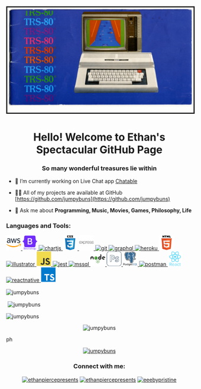 
<h1 align="center"> <a href="https://ibb.co/y08gLpp"><img src="./assets/Ethan Pierce.gif" alt="soroc-terminals-large" width="1200vw" border="3"></a></h1>

<h1 align="center">Hello! Welcome to Ethan's Spectacular GitHub Page</h1>
<h3 align="center">So many wonderful treasures lie within</h3>

- 🔭 I’m currently working on Live Chat app [Chatable](https://adoring-wright-0eba98.netlify.app/)

- 👨‍💻 All of my projects are available at GitHub [https://github.com/jumpybuns](https://github.com/jumpybuns)

- 💬 Ask me about **Programming, Music, Movies, Games, Philosophy, Life**


<h3 align="left">Languages and Tools:</h3>
<p align="left"> <a href="https://aws.amazon.com" target="_blank"> <img src="https://raw.githubusercontent.com/devicons/devicon/master/icons/amazonwebservices/amazonwebservices-original-wordmark.svg" alt="aws" width="40" height="40"/> </a> <a href="https://getbootstrap.com" target="_blank"> <img src="https://raw.githubusercontent.com/devicons/devicon/master/icons/bootstrap/bootstrap-plain-wordmark.svg" alt="bootstrap" width="40" height="40"/> </a> <a href="https://www.chartjs.org" target="_blank"> <img src="https://www.chartjs.org/media/logo-title.svg" alt="chartjs" width="40" height="40"/> </a> <a href="https://www.w3schools.com/css/" target="_blank"> <img src="https://raw.githubusercontent.com/devicons/devicon/master/icons/css3/css3-original-wordmark.svg" alt="css3" width="40" height="40"/> </a> <a href="https://expressjs.com" target="_blank"> <img src="https://raw.githubusercontent.com/devicons/devicon/master/icons/express/express-original-wordmark.svg" alt="express" width="40" height="40"/> </a> <a href="https://git-scm.com/" target="_blank"> <img src="https://www.vectorlogo.zone/logos/git-scm/git-scm-icon.svg" alt="git" width="40" height="40"/> </a> <a href="https://graphql.org" target="_blank"> <img src="https://www.vectorlogo.zone/logos/graphql/graphql-icon.svg" alt="graphql" width="40" height="40"/> </a> <a href="https://heroku.com" target="_blank"> <img src="https://www.vectorlogo.zone/logos/heroku/heroku-icon.svg" alt="heroku" width="40" height="40"/> </a> <a href="https://www.w3.org/html/" target="_blank"> <img src="https://raw.githubusercontent.com/devicons/devicon/master/icons/html5/html5-original-wordmark.svg" alt="html5" width="40" height="40"/> </a> <a href="https://www.adobe.com/in/products/illustrator.html" target="_blank"> <img src="https://www.vectorlogo.zone/logos/adobe_illustrator/adobe_illustrator-icon.svg" alt="illustrator" width="40" height="40"/> </a> <a href="https://developer.mozilla.org/en-US/docs/Web/JavaScript" target="_blank"> <img src="https://raw.githubusercontent.com/devicons/devicon/master/icons/javascript/javascript-original.svg" alt="javascript" width="40" height="40"/> </a> <a href="https://jestjs.io" target="_blank"> <img src="https://www.vectorlogo.zone/logos/jestjsio/jestjsio-icon.svg" alt="jest" width="40" height="40"/> </a> <a href="https://www.microsoft.com/en-us/sql-server" target="_blank"> <img src="https://cdn.worldvectorlogo.com/logos/microsoft-sql-server.svg" alt="mssql" width="40" height="40"/> </a> <a href="https://nodejs.org" target="_blank"> <img src="https://raw.githubusercontent.com/devicons/devicon/master/icons/nodejs/nodejs-original-wordmark.svg" alt="nodejs" width="40" height="40"/> </a> <a href="https://www.photoshop.com/en" target="_blank"> <img src="https://raw.githubusercontent.com/devicons/devicon/master/icons/photoshop/photoshop-line.svg" alt="photoshop" width="40" height="40"/> </a> <a href="https://www.postgresql.org" target="_blank"> <img src="https://raw.githubusercontent.com/devicons/devicon/master/icons/postgresql/postgresql-original-wordmark.svg" alt="postgresql" width="40" height="40"/> </a> <a href="https://postman.com" target="_blank"> <img src="https://www.vectorlogo.zone/logos/getpostman/getpostman-icon.svg" alt="postman" width="40" height="40"/> </a> <a href="https://reactjs.org/" target="_blank"> <img src="https://raw.githubusercontent.com/devicons/devicon/master/icons/react/react-original-wordmark.svg" alt="react" width="40" height="40"/> </a> <a href="https://reactnative.dev/" target="_blank"> <img src="https://reactnative.dev/img/header_logo.svg" alt="reactnative" width="40" height="40"/> </a> <a href="https://www.typescriptlang.org/" target="_blank"> <img src="https://raw.githubusercontent.com/devicons/devicon/master/icons/typescript/typescript-original.svg" alt="typescript" width="40" height="40"/> </a> </p>

<p><img align="center" src="https://github-readme-stats.vercel.app/api/top-langs?username=jumpybuns&show_icons=true&locale=en&layout=compact" alt="jumpybuns" /></p>

<p>&nbsp;<img align="center" src="https://github-readme-stats.vercel.app/api?username=jumpybuns&show_icons=true&locale=en" alt="jumpybuns" /></p>

<p><img align="center" src="https://github-readme-streak-stats.herokuapp.com/?user=jumpybuns&" alt="jumpybuns" /></p>

<p align="center"> <img src="https://komarev.com/ghpvc/?username=jumpybuns&label=Profile%20views&color=0e75b6&style=flat" alt="jumpybuns" /> </p>
ph
<p align="center"> <a href="https://github.com/ryo-ma/github-profile-trophy"><img src="https://github-profile-trophy.vercel.app/?username=jumpybuns" alt="jumpybuns" /></a> </p>


<h3 align="center">Connect with me:</h3>
<p align="center">
<a href="https://twitter.com/ethanpiercepresents" target="blank"><img align="center" src="https://cdn.jsdelivr.net/npm/simple-icons@3.0.1/icons/twitter.svg" alt="ethanpiercepresents" height="30" width="40" /></a>
<a href="https://linkedin.com/in/ethanpiercepresents" target="blank"><img align="center" src="https://cdn.jsdelivr.net/npm/simple-icons@3.0.1/icons/linkedin.svg" alt="ethanpiercepresents" height="30" width="40" /></a>
<a href="https://instagram.com/eeebypristine" target="blank"><img align="center" src="https://cdn.jsdelivr.net/npm/simple-icons@3.0.1/icons/instagram.svg" alt="eeebypristine" height="30" width="40" /></a>
</p>


